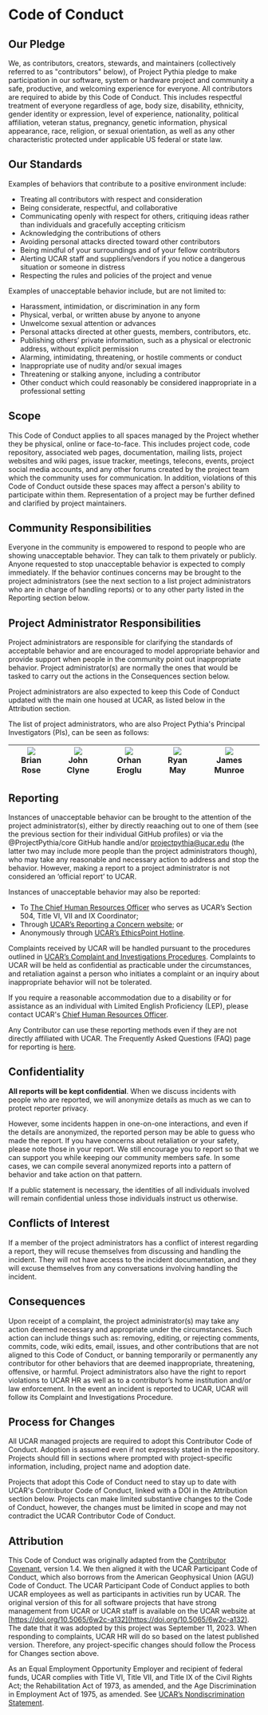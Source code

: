 # Code of Conduct

## Our Pledge

We, as contributors, creators, stewards, and maintainers (collectively referred to as "contributors" below), of Project Pythia pledge to make participation in our software, system or hardware project and community a safe, productive, and welcoming experience for everyone. All contributors are required to abide by this Code of Conduct. This includes respectful treatment of everyone regardless of age, body size, disability, ethnicity, gender identity or expression, level of experience, nationality, political affiliation, veteran status, pregnancy, genetic information, physical appearance, race, religion, or sexual orientation, as well as any other characteristic protected under applicable US federal or state law.

## Our Standards

Examples of behaviors that contribute to a positive environment include:

- Treating all contributors with respect and consideration
- Being considerate, respectful, and collaborative
- Communicating openly with respect for others, critiquing ideas rather than individuals and gracefully accepting criticism
- Acknowledging the contributions of others
- Avoiding personal attacks directed toward other contributors
- Being mindful of your surroundings and of your fellow contributors
- Alerting UCAR staff and suppliers/vendors if you notice a dangerous situation or someone in distress
- Respecting the rules and policies of the project and venue

Examples of unacceptable behavior include, but are not limited to:

- Harassment, intimidation, or discrimination in any form
- Physical, verbal, or written abuse by anyone to anyone
- Unwelcome sexual attention or advances
- Personal attacks directed at other guests, members, contributors, etc.
- Publishing others’ private information, such as a physical or electronic address, without explicit permission
- Alarming, intimidating, threatening, or hostile comments or conduct
- Inappropriate use of nudity and/or sexual images
- Threatening or stalking anyone, including a contributor
- Other conduct which could reasonably be considered inappropriate in a professional setting

## Scope

This Code of Conduct applies to all spaces managed by the Project whether they be physical, online or face-to-face. This includes project code, code repository, associated web pages, documentation, mailing lists, project websites and wiki pages, issue tracker, meetings, telecons, events, project social media accounts, and any other forums created by the project team which the community uses for communication. In addition, violations of this Code of Conduct outside these spaces may affect a person's ability to participate within them. Representation of a project may be further defined and clarified by project maintainers.

## Community Responsibilities

Everyone in the community is empowered to respond to people who are showing unacceptable behavior. They can talk to them privately or publicly. Anyone requested to stop unacceptable behavior is expected to comply immediately. If the behavior continues concerns may be brought to the project administrators (see the next section to a list project administrators who are in charge of handling reports) or to any other party listed in the Reporting section below.

## Project Administrator Responsibilities

Project administrators are responsible for clarifying the standards of acceptable behavior and are encouraged to model appropriate behavior and provide support when people in the community point out inappropriate behavior. Project administrator(s) are normally the ones that would be tasked to carry out the actions in the Consequences section below.

Project administrators are also expected to keep this Code of Conduct updated with the main one housed at UCAR, as listed below in the Attribution section.

The list of project administrators, who are also Project Pythia's Principal Investigators (PIs), can be seen as follows:

|![](https://github.com/brian-rose.png)<br>Brian Rose|![](https://github.com/clyne.png)<br>John Clyne|![](https://github.com/erogluorhan.png)<br>Orhan Eroglu|![](https://github.com/dopplershift.png)<br>Ryan May|![](https://github.com/jmunroe.png)<br>James Munroe|
|:-:|:-:|:-:|:-:|:-:|

## Reporting

Instances of unacceptable behavior can be brought to the attention of the project administrator(s), either by directly reaaching out to one of them (see the previous section for their individual GitHub profiles) or via the @ProjectPythia/core GitHub handle and/or projectpythia@ucar.edu (the latter two may include more people than the project administrators though), who may take any reasonable and necessary action to address and stop the behavior. However, making a report to a project administrator is not considered an ‘official report’ to UCAR.

Instances of unacceptable behavior may also be reported:
- To [The Chief Human Resources Officer](chro@ucar.edu) who serves as UCAR’s Section 504, Title VI, VII and IX Coordinator;
- Through [UCAR’s Reporting a Concern website](https://www.ucar.edu/who-we-are/ethics); or
- Anonymously through [UCAR’s EthicsPoint Hotline](https://www.ucar.edu/who-we-are/ethics).

Complaints received by UCAR will be handled pursuant to the procedures outlined in [UCAR’s Complaint and Investigations Procedures](https://sundog.ucar.edu/Interact/Pages/Content/Document.aspx?id=5140). Complaints to UCAR will be held as confidential as practicable under the circumstances, and retaliation against a person who initiates a complaint or an inquiry about inappropriate behavior will not be tolerated.

If you require a reasonable accommodation due to a disability or for assistance as an individual with Limited English Proficiency (LEP), please contact UCAR's [Chief Human Resources Officer](chro@ucar.edu).

Any Contributor can use these reporting methods even if they are not directly affiliated with UCAR. The Frequently Asked Questions (FAQ) page for reporting is [here](https://www.ucar.edu/who-we-are/ethics).

## Confidentiality
**All reports will be kept confidential**. When we discuss incidents with people who are reported, we will anonymize details as much as we can to protect reporter privacy.

However, some incidents happen in one-on-one interactions, and even if the details are anonymized, the reported person may be able to guess who made the report. If you have concerns about retaliation or your safety, please note those in your report. We still encourage you to report so that we can support you while keeping our community members safe. In some cases, we can compile several anonymized reports into a pattern of behavior and take action on that pattern.

If a public statement is necessary, the identities of all individuals involved will remain confidential unless those individuals instruct us otherwise.

## Conflicts of Interest

If a member of the project administrators has a conflict of interest regarding a report, they will recuse themselves from discussing and handling the incident. They will not have access to the incident documentation, and they will excuse themselves from any conversations involving handling the incident.

## Consequences

Upon receipt of a complaint, the project administrator(s) may take any action deemed necessary and appropriate under the circumstances. Such action can include things such as: removing, editing, or rejecting comments, commits, code, wiki edits, email, issues, and other contributions that are not aligned to this Code of Conduct, or banning temporarily or permanently any contributor for other behaviors that are deemed inappropriate, threatening, offensive, or harmful. Project administrators also have the right to report violations to UCAR HR as well as to a contributor’s home institution and/or law enforcement. In the event an incident is reported to UCAR, UCAR will follow its Complaint and Investigations Procedure.

## Process for Changes

All UCAR managed projects are required to adopt this Contributor Code of Conduct. Adoption is assumed even if not expressly stated in the repository. Projects should fill in sections where prompted with project-specific information, including, project name and adoption date.

Projects that adopt this Code of Conduct need to stay up to date with UCAR's Contributor Code of Conduct, linked with a DOI in the Attribution section below. Projects can make limited substantive changes to the Code of Conduct, however, the changes must be limited in scope and may not contradict the UCAR Contributor Code of Conduct.

## Attribution

This Code of Conduct was originally adapted from the [Contributor Covenant](http://contributor-covenant.org/version/1/4), version 1.4. We then aligned it with the UCAR Participant Code of Conduct, which also borrows from the American Geophysical Union (AGU) Code of Conduct. The UCAR Participant Code of Conduct applies to both UCAR employees as well as participants in activities run by UCAR. The original version of this for all software projects that have strong management from UCAR or UCAR staff is available on the UCAR website at [https://doi.org/10.5065/6w2c-a132](https://doi.org/10.5065/6w2c-a132). The date that it was adopted by this project was September 11, 2023. When responding to complaints, UCAR HR will do so based on the latest published version. Therefore, any project-specific changes should follow the Process for Changes section above.

As an Equal Employment Opportunity Employer and recipient of federal funds, UCAR complies with Title VI, Title VII, and Title IX of the Civil Rights Act; the Rehabilitation Act of 1973, as amended, and the Age Discrimination in Employment Act of 1975, as amended. See [UCAR’s Nondiscrimination Statement](https://www.ucar.edu/who-we-are/ethics-integrity/nondiscrimination).

